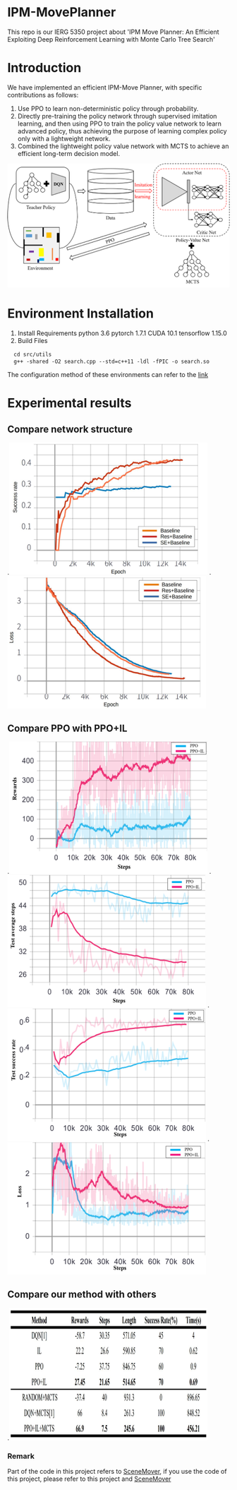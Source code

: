 # IPM-MovePlanner
This repo is our IERG 5350 project about 'IPM Move Planner: An Efficient Exploiting Deep Reinforcement Learning with Monte Carlo Tree Search'
# Introduction
We have implemented an efficient IPM-Move Planner, with specific contributions as follows:
1. Use PPO to learn non-deterministic policy through probability.
2. Directly pre-training the policy network through supervised imitation learning, and then using PPO to train the policy value network to learn advanced policy, thus achieving the purpose of learning complex policy only with a lightweight network.
3. Combined the lightweight policy value network with MCTS to achieve an efficient long-term decision model.

![image](https://github.com/baifanxxx/IPM-MovePlanner/blob/main/IPM-MovePlaner/figs/Structure_diagram.png)

# Environment Installation
1. Install Requirements
  python 3.6
  pytorch 1.7.1
  CUDA 10.1
  tensorflow 1.15.0
2. Build Files 
```
  cd src/utils
  g++ -shared -O2 search.cpp --std=c++11 -ldl -fPIC -o search.so
```
The configuration method of these environments can refer to the [link](https://github.com/HanqingWangAI/SceneMover)

# Experimental results
## Compare network structure
.<img src="https://github.com/baifanxxx/IPM-MovePlanner/blob/main/IPM-MovePlaner/figs/net_success_rate.jpg" width="450" height="300" />
.<img src="https://github.com/baifanxxx/IPM-MovePlanner/blob/main/IPM-MovePlaner/figs/net_loss.jpg" width="450" height="300" />

## Compare PPO with PPO+IL
.<img src="https://github.com/baifanxxx/IPM-MovePlanner/blob/main/IPM-MovePlaner/figs/rewards.png" width="450" height="300" />
.<img src="https://github.com/baifanxxx/IPM-MovePlanner/blob/main/IPM-MovePlaner/figs/test_average_step.png" width="450" height="300" />
.<img src="https://github.com/baifanxxx/IPM-MovePlanner/blob/main/IPM-MovePlaner/figs/test_success_rate.png" width="450" height="300" />
.<img src="https://github.com/baifanxxx/IPM-MovePlanner/blob/main/IPM-MovePlaner/figs/loss.png" width="450" height="300" />

## Compare our method with others
.<img src="https://github.com/baifanxxx/IPM-MovePlanner/blob/main/IPM-MovePlaner/figs/table.jpg" width="450" height="300" />

### Remark
Part of the code in this project refers to [SceneMover](https://github.com/HanqingWangAI/SceneMover), if you use the code of this project, please refer to this project and [SceneMover](https://github.com/HanqingWangAI/SceneMover)

